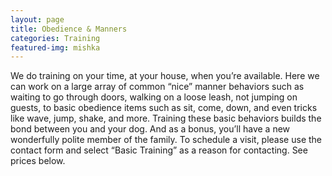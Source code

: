 ```yaml
---
layout: page
title: Obedience & Manners
categories: Training
featured-img: mishka
---
```


We do training on your time, at your house, when you’re available. Here we can work on a large array of common “nice” manner behaviors such as waiting to go through doors, walking on a loose leash, not jumping on guests, to basic obedience items such as sit, come, down, and even tricks like wave, jump, shake, and more. Training these basic behaviors builds the bond between you and your dog. And as a bonus, you’ll have a new wonderfully polite member of the family. To schedule a visit, please use the contact form and select “Basic Training” as a reason for contacting. See prices below.